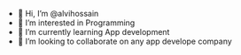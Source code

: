 - 👋 Hi, I’m @alvihossain
- 👀 I’m interested in Programming
- 🌱 I’m currently learning App development
- 💞️ I’m looking to collaborate on any app develope company

<!---
alvihossain/alvihossain is a ✨ special ✨ repository because its `README.md` (this file) appears on your GitHub profile.
You can click the Preview link to take a look at your changes.
--->
